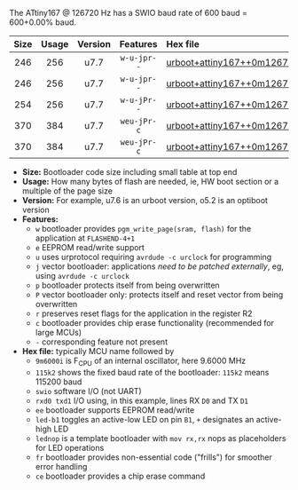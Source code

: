 The ATtiny167 @ 126720 Hz has a SWIO baud rate of 600 baud = 600+0.00% baud.

|Size|Usage|Version|Features|Hex file|
|:-:|:-:|:-:|:-:|:--|
|246|256|u7.7|`w-u-jpr--`|[urboot+attiny167++0m126720i++++0k6_swio_rxa0_txa1_led+b1.hex](https://raw.githubusercontent.com/stefanrueger/urboot.hex/main/mcus/attiny167/internal_oscillator/fint++0m126720_Hz/br++++0k6_bps/urboot+attiny167++0m126720i++++0k6_swio_rxa0_txa1_led+b1.hex)|
|246|256|u7.7|`w-u-jpr--`|[urboot+attiny167++0m126720i++++0k6_swio_rxa0_txa1_lednop.hex](https://raw.githubusercontent.com/stefanrueger/urboot.hex/main/mcus/attiny167/internal_oscillator/fint++0m126720_Hz/br++++0k6_bps/urboot+attiny167++0m126720i++++0k6_swio_rxa0_txa1_lednop.hex)|
|254|256|u7.7|`w-u-jPr--`|[urboot+attiny167++0m126720i++++0k6_swio_rxa0_txa1.hex](https://raw.githubusercontent.com/stefanrueger/urboot.hex/main/mcus/attiny167/internal_oscillator/fint++0m126720_Hz/br++++0k6_bps/urboot+attiny167++0m126720i++++0k6_swio_rxa0_txa1.hex)|
|370|384|u7.7|`weu-jPr-c`|[urboot+attiny167++0m126720i++++0k6_swio_rxa0_txa1_ee_led+b1_fr_ce.hex](https://raw.githubusercontent.com/stefanrueger/urboot.hex/main/mcus/attiny167/internal_oscillator/fint++0m126720_Hz/br++++0k6_bps/urboot+attiny167++0m126720i++++0k6_swio_rxa0_txa1_ee_led+b1_fr_ce.hex)|
|370|384|u7.7|`weu-jPr-c`|[urboot+attiny167++0m126720i++++0k6_swio_rxa0_txa1_ee_lednop_fr_ce.hex](https://raw.githubusercontent.com/stefanrueger/urboot.hex/main/mcus/attiny167/internal_oscillator/fint++0m126720_Hz/br++++0k6_bps/urboot+attiny167++0m126720i++++0k6_swio_rxa0_txa1_ee_lednop_fr_ce.hex)|

- **Size:** Bootloader code size including small table at top end
- **Usage:** How many bytes of flash are needed, ie, HW boot section or a multiple of the page size
- **Version:** For example, u7.6 is an urboot version, o5.2 is an optiboot version
- **Features:**
  + `w` bootloader provides `pgm_write_page(sram, flash)` for the application at `FLASHEND-4+1`
  + `e` EEPROM read/write support
  + `u` uses urprotocol requiring `avrdude -c urclock` for programming
  + `j` vector bootloader: applications *need to be patched externally*, eg, using `avrdude -c urclock`
  + `p` bootloader protects itself from being overwritten
  + `P` vector bootloader only: protects itself and reset vector from being overwritten
  + `r` preserves reset flags for the application in the register R2
  + `c` bootloader provides chip erase functionality (recommended for large MCUs)
  + `-` corresponding feature not present
- **Hex file:** typically MCU name followed by
  + `9m6000i` is F<sub>CPU</sub> of an internal oscillator, here 9.6000 MHz
  + `115k2` shows the fixed baud rate of the bootloader: `115k2` means 115200 baud
  + `swio` software I/O (not UART)
  + `rxd0 txd1` I/O using, in this example, lines RX `D0` and TX `D1`
  + `ee` bootloader supports EEPROM read/write
  + `led-b1` toggles an active-low LED on pin `B1`, `+` designates an active-high LED
  + `lednop` is a template bootloader with `mov rx,rx` nops as placeholders for LED operations
  + `fr` bootloader provides non-essential code ("frills") for smoother error handling
  + `ce` bootloader provides a chip erase command
